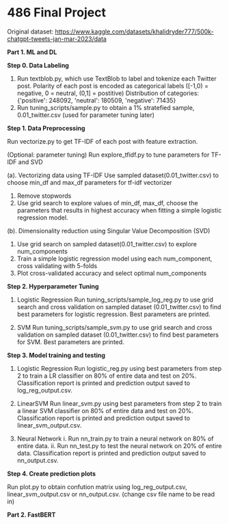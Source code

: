 ﻿# 486 Final Project
Original dataset: https://www.kaggle.com/datasets/khalidryder777/500k-chatgpt-tweets-jan-mar-2023/data

**Part 1. ML and DL**

**Step 0. Data Labeling**

1. Run textblob.py, which use TextBlob to label and tokenize each Twitter post. Polarity of each post is encoded as categorical labels ([-1,0) = negative, 0 = neutral, (0,1] = postitive)
Distribution of categories:
{'positive': 248092, 'neutral': 180509, 'negative': 71435}
3. Run tuning_scripts/sample.py to obtain a 1% stratefied sample, 0.01_twitter.csv (used for parameter tuning later)

**Step 1. Data Preprocessing**

Run vectorize.py to get TF-IDF of each post with feature extraction. 

(Optional: parameter tuning)
Run explore_tfidf.py to tune parameters for TF-IDF and SVD

(a). Vectorizing data using TF-IDF 
Use sampled dataset(0.01_twitter.csv) to choose min_df and max_df parameters for tf-idf vectorizer
1. Remove stopwords
2. Use grid search to explore values of min_df, max_df, choose the parameters that results in highest accuracy when fitting a simple logistic regression model.

(b). Dimensionality reduction using Singular Value Decomposition (SVD)
1. Use grid search on sampled dataset(0.01_twitter.csv) to explore num_components
2. Train a simple logistic regression model using each num_component, cross validating with 5-folds
3. Plot cross-validated accuracy and select optimal num_components

**Step 2. Hyperparameter Tuning** 

1. Logistic Regression
Run tuning_scripts/sample_log_reg.py to use grid search and cross validation on sampled dataset (0.01_twitter.csv) to find best parameters for logistic regression. Best parameters are printed.

2. SVM
Run tuning_scripts/sample_svm.py to use grid search and cross validation on sampled dataset (0.01_twitter.csv) to find best parameters for SVM. Best parameters are printed.

**Step 3. Model training and testing**

1. Logistic Regression
Run logistic_reg.py using best parameters from step 2 to train a LR classifier on 80% of entire data and test on 20%. Classification report is printed and prediction output saved to log_reg_output.csv.

2. LinearSVM
Run linear_svm.py using best parameters from step 2 to train a linear SVM classifier on 80% of entire data and test on 20%. Classification report is printed and prediction output saved to linear_svm_output.csv.

3. Neural Network 
i. Run nn_train.py to train a neural network on 80% of entire data.
ii. Run nn_test.py to test the neural network on 20% of entire data. Classification report is printed and prediction output saved to nn_output.csv.

**Step 4. Create prediction plots**

Run plot.py to obtain confution matrix using log_reg_output.csv, linear_svm_output.csv or nn_output.csv. (change csv file name to be read in)

**Part 2. FastBERT**

